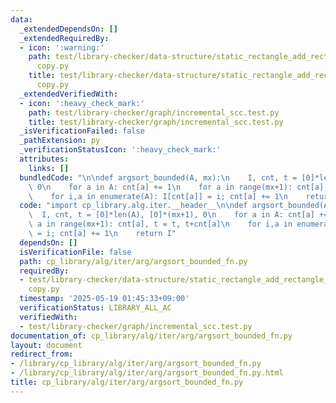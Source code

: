 ```yaml
---
data:
  _extendedDependsOn: []
  _extendedRequiredBy:
  - icon: ':warning:'
    path: test/library-checker/data-structure/static_rectangle_add_rectangle_sum_wm_group_points.test
      copy.py
    title: test/library-checker/data-structure/static_rectangle_add_rectangle_sum_wm_group_points.test
      copy.py
  _extendedVerifiedWith:
  - icon: ':heavy_check_mark:'
    path: test/library-checker/graph/incremental_scc.test.py
    title: test/library-checker/graph/incremental_scc.test.py
  _isVerificationFailed: false
  _pathExtension: py
  _verificationStatusIcon: ':heavy_check_mark:'
  attributes:
    links: []
  bundledCode: "\n\ndef argsort_bounded(A, mx):\n    I, cnt, t = [0]*len(A), [0]*(mx+1),\
    \ 0\n    for a in A: cnt[a] += 1\n    for a in range(mx+1): cnt[a], t = t, t+cnt[a]\n\
    \    for i,a in enumerate(A): I[cnt[a]] = i; cnt[a] += 1\n    return I\n"
  code: "import cp_library.alg.iter.__header__\n\ndef argsort_bounded(A, mx):\n  \
    \  I, cnt, t = [0]*len(A), [0]*(mx+1), 0\n    for a in A: cnt[a] += 1\n    for\
    \ a in range(mx+1): cnt[a], t = t, t+cnt[a]\n    for i,a in enumerate(A): I[cnt[a]]\
    \ = i; cnt[a] += 1\n    return I"
  dependsOn: []
  isVerificationFile: false
  path: cp_library/alg/iter/arg/argsort_bounded_fn.py
  requiredBy:
  - test/library-checker/data-structure/static_rectangle_add_rectangle_sum_wm_group_points.test
    copy.py
  timestamp: '2025-05-19 01:45:33+09:00'
  verificationStatus: LIBRARY_ALL_AC
  verifiedWith:
  - test/library-checker/graph/incremental_scc.test.py
documentation_of: cp_library/alg/iter/arg/argsort_bounded_fn.py
layout: document
redirect_from:
- /library/cp_library/alg/iter/arg/argsort_bounded_fn.py
- /library/cp_library/alg/iter/arg/argsort_bounded_fn.py.html
title: cp_library/alg/iter/arg/argsort_bounded_fn.py
---
```

